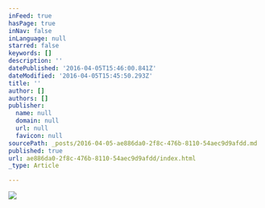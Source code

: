```yaml
---
inFeed: true
hasPage: true
inNav: false
inLanguage: null
starred: false
keywords: []
description: ''
datePublished: '2016-04-05T15:46:00.841Z'
dateModified: '2016-04-05T15:45:50.293Z'
title: ''
author: []
authors: []
publisher:
  name: null
  domain: null
  url: null
  favicon: null
sourcePath: _posts/2016-04-05-ae886da0-2f8c-476b-8110-54aec9d9afdd.md
published: true
url: ae886da0-2f8c-476b-8110-54aec9d9afdd/index.html
_type: Article

---
```

![](https://the-grid-user-content.s3-us-west-2.amazonaws.com/d93296a8-2c17-479b-9878-f45af48f130d.png)